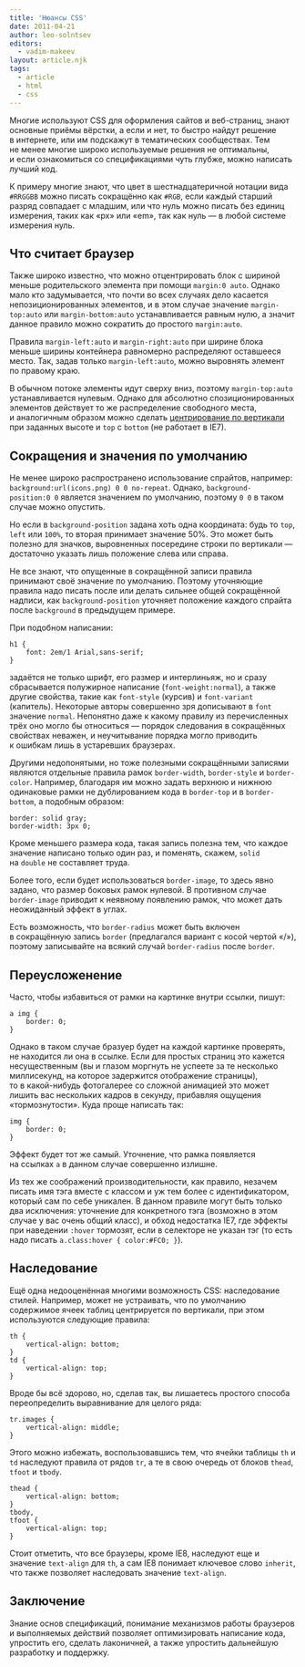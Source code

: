 ```yaml
---
title: 'Нюансы CSS'
date: 2011-04-21
author: leo-solntsev
editors:
  - vadim-makeev
layout: article.njk
tags:
  - article
  - html
  - css
---
```


Многие используют CSS для оформления сайтов и веб-страниц, знают основные приёмы вёрстки, а если и нет, то быстро найдут решение в интернете, или им подскажут в тематических сообществах. Тем не менее многие широко используемые решения не оптимальны, и если ознакомиться со спецификациями чуть глубже, можно написать лучший код.

К примеру многие знают, что цвет в шестнадцатеричной нотации вида `#RRGGBB` можно писать сокращённо как `#RGB`, если каждый старший разряд совпадает с младшим, или что нуль можно писать без единиц измерения, таких как «px» или «em», так как нуль — в любой системе измерения нуль.

## Что считает браузер

Также широко известно, что можно отцентрировать блок с шириной меньше родительского элемента при помощи `margin:0 auto`. Однако мало кто задумывается, что почти во всех случаях дело касается непозиционированных элементов, и в этом случае значение `margin-top:auto` или `margin-bottom:auto` устанавливается равным нулю, а значит данное правило можно сократить до простого `margin:auto`.

Правила `margin-left:auto` и `margin-right:auto` при ширине блока меньше ширины контейнера равномерно распределяют оставшееся место. Так, задав только `margin-left:auto`, можно выровнять элемент по правому краю.

В обычном потоке элементы идут сверху вниз, поэтому `margin-top:auto` устанавливается нулевым. Однако для абсолютно спозиционированных элементов действует то же распределение свободного места, и аналогичным образом можно сделать [центрирование по вертикали](http://test.csswg.org/suites/css2.1/20110111/html4/absolute-non-replaced-height-003.htm) при заданных высоте и `top` с `bottom` (не работает в IE7).

## Сокращения и значения по умолчанию

Не менее широко распространено использование спрайтов, например: `background:url(icons.png) 0 0 no-repeat`. Однако, `background-position:0 0` является значением по умолчанию, поэтому `0 0` в таком случае можно опустить.

Но если в `background-position` задана хоть одна координата: будь то `top`, `left` или `100%`, то вторая принимает значение 50%. Это может быть полезно для значков, выровненных посередине строки по вертикали — достаточно указать лишь положение слева или справа.

Не все знают, что опущенные в сокращённой записи правила принимают своё значение по умолчанию. Поэтому уточняющие правила надо писать после или делать сильнее общей сокращённой надписи, как `background-position` уточняет положение каждого спрайта после `background` в предыдущем примере.

При подобном написании:

    h1 {
        font: 2em/1 Arial,sans-serif;
    }

задаётся не только шрифт, его размер и интерлиньяж, но и сразу сбрасывается полужирное написание (`font-weight:normal`), а также другие свойства, такие как `font-style` (курсив) и `font-variant` (капитель). Некоторые авторы совершенно зря дописывают в `font` значение `normal`. Непонятно даже к какому правилу из перечисленных трёх оно могло бы относиться — порядок следования в сокращённых свойствах неважен, и неучитывание порядка могло приводить к ошибкам лишь в устаревших браузерах.

Другими недопонятыми, но тоже полезными сокращёнными записями являются отдельные правила рамок `border-width`, `border-style` и `border-color`. Например, благодаря им можно задать верхнюю и нижнюю одинаковые рамки не дублированием кода в `border-top` и в `border-bottom`, а подобным образом:

    border: solid gray;
    border-width: 3px 0;

Кроме меньшего размера кода, такая запись полезна тем, что каждое значение написано только один раз, и поменять, скажем, `solid` на `double` не составляет труда.

Более того, если будет использоваться `border-image`, то здесь явно задано, что размер боковых рамок нулевой. В противном случае `border-image` приводит к неявному появлению рамок, что может дать неожиданный эффект в углах.

Есть возможность, что `border-radius` может быть включен в сокращённую запись `border` (предлагался вариант с косой чертой «/»), поэтому записывайте на всякий случай `border-radius` после `border`.

## Переусложенение

Часто, чтобы избавиться от рамки на картинке внутри ссылки, пишут:

    a img {
        border: 0;
    }

Однако в таком случае бразуер будет на каждой картинке проверять, не находится ли она в ссылке. Если для простых страниц это кажется несущественным (вы и глазом моргнуть не успеете за те несколько миллисекунд, на которое задержится отображение страницы), то в какой-нибудь фотогалерее со сложной анимацией это может лишить вас нескольких кадров в секунду, прибавляя ощущения «тормознутости». Куда проще написать так:

    img {
        border: 0;
    }

Эффект будет тот же самый. Уточнение, что рамка появляется на ссылках `a` в данном случае совершенно излишне.

Из тех же соображений производительности, как правило, незачем писать имя тэга вместе с классом и уж тем более с идентификатором, который сам по себе уникален. В данном правиле могут быть только два исключения: уточнение для конкретного тэга (возможно в этом случае у вас очень общий класс), и обход недостатка IE7, где эффекты при наведении `:hover` тормозят, если в селекторе не указан тэг (то есть надо писать `a.class:hover { color:#FC0; }`).

## Наследование

Ещё одна недооценённая многими возможность CSS: наследование стилей. Например, может не устраивать, что по умолчанию содержимое ячеек таблиц центрируется по вертикали, при этом используются следующие правила:

    th {
        vertical-align: bottom;
    }
    td {
        vertical-align: top;
    }

Вроде бы всё здорово, но, сделав так, вы лишаетесь простого способа переопределить выравнивание для целого ряда:

    tr.images {
        vertical-align: middle;
    }

Этого можно избежать, воспользовавшись тем, что ячейки таблицы `th` и `td` наследуют правила от рядов `tr`, а те в свою очередь от блоков `thead`, `tfoot` и `tbody`.

    thead {
        vertical-align: bottom;
    }
    tbody,
    tfoot {
        vertical-align: top;
    }

Стоит отметить, что все браузеры, кроме IE8, наследуют еще и значение `text-align` для `th`, а сам IE8 понимает ключевое слово `inherit`, что также позволяет наследовать значение `text-align`.

## Заключение

Знание основ спецификаций, понимание механизмов работы браузеров и выполняемых действий позволяет оптимизировать написание кода, упростить его, сделать лаконичней, а также упростить дальнейшую разработку и поддержку.
